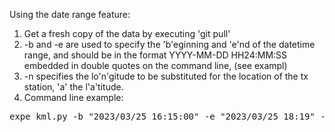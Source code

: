 Using the date range feature:

1. Get a fresh copy of the data by executing 'git pull'
2. -b and -e are used to specify the 'b'eginning and 'e'nd of the datetime range, and should  be in the format YYYY-MM-DD HH24:MM:SS embedded in double quotes on the command line, (see exampl)
3. -n specifies the lo'n'gitude to be substituted for the location of the tx station, 'a' the l'a'titude.
4. Command line example:

<pre>
expe_kml.py -b "2023/03/25 16:15:00" -e "2023/03/25 18:19" -n -122.600424744673000  -a 37.897649811896700  > muir_woods_II_a.csv
</pre>
